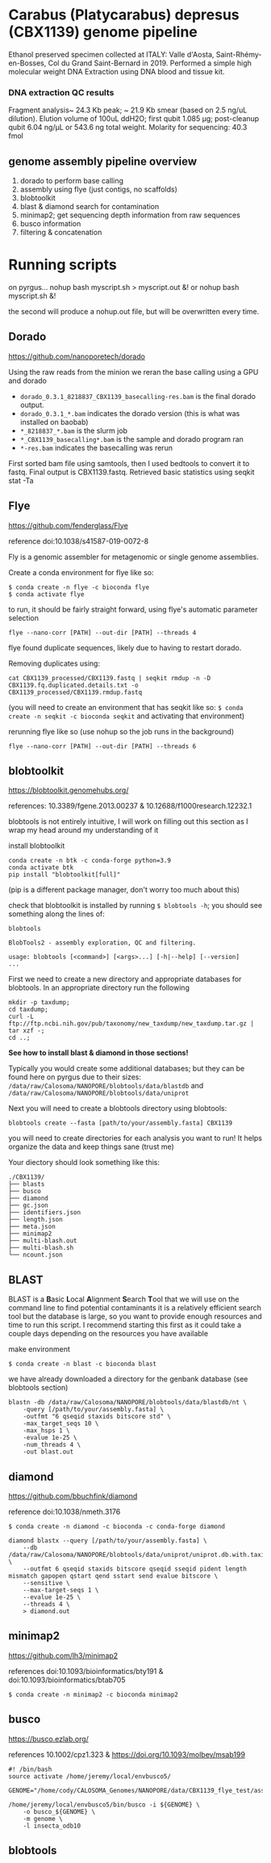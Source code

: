 # Carabus (Platycarabus) depresus (CBX1139) genome pipeline 

Ethanol preserved specimen collected at ITALY: Valle d'Aosta, Saint-Rhémy-en-Bosses, Col du Grand Saint-Bernard in 2019.
Performed a simple high molecular weight DNA Extraction using DNA blood and tissue kit.

### DNA extraction QC results
Fragment analysis~ 24.3 Kb peak; ~ 21.9 Kb smear (based on 2.5 ng/uL dilution). Elution volume of 100uL ddH2O; first qubit 1.085 μg; post-cleanup qubit 6.04 ng/μL or 543.6 ng total weight. Molarity for sequencing: 40.3 fmol

## genome assembly pipeline overview
1. dorado to perform base calling
2. assembly using flye (just contigs, no scaffolds)
3. blobtoolkit
4. blast & diamond search for contamination
5. minimap2; get sequencing depth information from raw sequences
6. busco information
7. filtering & concatenation

# Running scripts

on pyrgus... nohup bash myscript.sh > myscript.out &!
or 
nohup bash myscript.sh &! 

the second will produce a nohup.out file, but will be overwritten every time.

## Dorado
https://github.com/nanoporetech/dorado

Using the raw reads from the minion we reran the base calling using a GPU and dorado

- `dorado_0.3.1_8218837_CBX1139_basecalling-res.bam` is the final dorado output. 
- `dorado_0.3.1_*.bam` indicates the dorado version (this is what was installed on baobab)
- `*_8218837_*.bam` is the slurm job
- `*_CBX1139_basecalling*.bam` is the sample and dorado program 	ran
- `*-res.bam` indicates the basecalling was rerun

First sorted bam file using samtools, then I used bedtools to convert it to fastq. Final output is CBX1139.fastq. Retrieved basic statistics using seqkit stat -Ta 


## Flye
https://github.com/fenderglass/Flye

reference doi:10.1038/s41587-019-0072-8

Fly is a genomic assembler for metagenomic or single genome assemblies. 

Create a conda environment for flye like so:
```
$ conda create -n flye -c bioconda flye
$ conda activate flye
```

to run, it should be fairly straight forward, using flye's 	automatic parameter selection
	
```
flye --nano-corr [PATH] --out-dir [PATH] --threads 4
```

flye found duplicate sequences, likely due to having to restart dorado.

Removing duplicates using:
```
cat CBX1139_processed/CBX1139.fastq | seqkit rmdup -n -D CBX1139.fq.duplicated.details.txt -o CBX1139_processed/CBX1139.rmdup.fastq
```
(you will need to create an environment that has seqkit like so: `$ conda create -n seqkit -c bioconda seqkit` and activating that environment)

rerunning flye like so (use nohup so the job runs in the background)
```
flye --nano-corr [PATH] --out-dir [PATH] --threads 6
```

## blobtoolkit
https://blobtoolkit.genomehubs.org/

references: 10.3389/fgene.2013.00237 & 10.12688/f1000research.12232.1

blobtools is not entirely intuitive, I will work on filling out this section as I wrap my head around my understanding of it


install blobtoolkit

```
conda create -n btk -c conda-forge python=3.9
conda activate btk
pip install "blobtoolkit[full]"
```
(pip is a different package manager, don't worry too much about this)

check that blobtoolkit is installed by running `$ blobtools -h`; you should see something along the lines of:

```
blobtools

BlobTools2 - assembly exploration, QC and filtering.

usage: blobtools [<command>] [<args>...] [-h|--help] [--version]
...
```

First we need to create a new directory and appropriate databases for blobtools. In an appropriate directory run the following
```
mkdir -p taxdump;
cd taxdump;
curl -L ftp://ftp.ncbi.nih.gov/pub/taxonomy/new_taxdump/new_taxdump.tar.gz | tar xzf -;
cd ..;
```
**See how to install blast & diamond in those sections!**

Typically you would create some additional databases; but they can be found here on pyrgus due to their sizes: `/data/raw/Calosoma/NANOPORE/blobtools/data/blastdb` and `/data/raw/Calosoma/NANOPORE/blobtools/data/uniprot`

Next you will need to create a blobtools directory using blobtools:

```
blobtools create --fasta [path/to/your/assembly.fasta] CBX1139
```

you will need to create directories for each analysis you want to run! It helps organize the data and keep things sane (trust me)

Your diectory should look something like this:

```
./CBX1139/
├── blasts
├── busco
├── diamond
├── gc.json
├── identifiers.json
├── length.json
├── meta.json
├── minimap2
├── multi-blash.out
├── multi-blash.sh
└── ncount.json
```
## BLAST

BLAST is a **B**asic **L**ocal **A**lignment **S**earch **T**ool that we will use on the command line to find potential contaminants
it is a relatively efficient search tool but the database is large, so you want to provide enough resources and time to run this script. I recommend starting this first as it could take a couple days depending on the resources you have available

make environment

`$ conda create -n blast -c bioconda blast`


we have already downloaded a directory for the genbank database (see blobtools section)

```
blastn -db /data/raw/Calosoma/NANOPORE/blobtools/data/blastdb/nt \
    -query [/path/to/your/assembly.fasta] \
    -outfmt "6 qseqid staxids bitscore std" \
    -max_target_seqs 10 \
    -max_hsps 1 \
    -evalue 1e-25 \
    -num_threads 4 \
    -out blast.out
```

## diamond
https://github.com/bbuchfink/diamond

reference doi:10.1038/nmeth.3176

`$ conda create -n diamond -c bioconda -c conda-forge diamond`

```
diamond blastx --query [/path/to/your/assembly.fasta] \
    --db /data/raw/Calosoma/NANOPORE/blobtools/data/uniprot/uniprot.db.with.taxids \
    --outfmt 6 qseqid staxids bitscore qseqid sseqid pident length mismatch gapopen qstart qend sstart send evalue bitscore \
    --sensitive \
    --max-target-seqs 1 \
    --evalue 1e-25 \
    --threads 4 \
    > diamond.out
```

## minimap2
https://github.com/lh3/minimap2

references doi:10.1093/bioinformatics/bty191 & doi:10.1093/bioinformatics/btab705

`$ conda create -n minimap2 -c bioconda minimap2`



## busco

https://busco.ezlab.org/

references 10.1002/cpz1.323 & https://doi.org/10.1093/molbev/msab199

```
#! /bin/bash
source activate /home/jeremy/local/envbusco5/

GENOME="/home/cody/CALOSOMA_Genomes/NANOPORE/data/CBX1139_flye_test/assembly.fasta"

/home/jeremy/local/envbusco5/bin/busco -i ${GENOME} \
    -o busco_${GENOME} \
    -m genome \
    -l insecta_odb10
```

## blobtools

